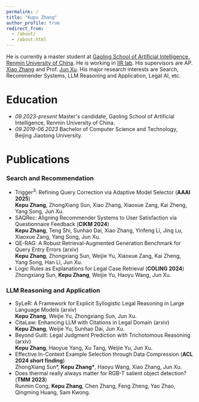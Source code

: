 ```yaml
---
permalink: /
title: "Kupu Zhang"
author_profile: true
redirect_from: 
  - /about/
  - /about.html
---
```


He is currently a master student at [Gaoling School of Artificial Intelligence, Renmin University of China](http://ai.ruc.edu.cn/english/index.htm). He is working in [IIR lab](https://ruc-iir-lab.github.io/). His supervisors are AP. [Xiao Zhang](https://scholar.google.com/citations?user=5FZ6wbAAAAAJ&hl=zh-CN&oi=ao) and Prof. [Jun Xu](https://scholar.google.com/citations?user=su14mcEAAAAJ). His major research interests are Search, Recommender Systems, LLM Reasoning and Application, Legal AI, etc. 

Education
======
* *09.2023-present* Master's candidate, Gaoling School of Artificial Intelligence, Renmin University of China.
* *09.2019-06.2023* Bachelor of Computer Science and Technology, Beijing Jiaotong University.


Publications
============
### Search and Recommendation
* Trigger<sup>3</sup>: Refining Query Correction via Adaptive Model Selector (**AAAI 2025**)  
  **Kepu Zhang**, ZhongXiang Sun, Xiao Zhang, Xiaoxue Zang, Kai Zheng, Yang Song, Jun Xu.
* SAQRec: Aligning Recommender Systems to User Satisfaction via Questionnaire Feedback (**CIKM 2024**)  
  **Kepu Zhang**, Teng Shi, Sunhao Dai, Xiao Zhang, Yinfeng Li, Jing Lu, Xiaoxue Zang, Yang Song, Jun Xu.
* QE-RAG: A Robust Retrieval-Augmented Generation Benchmark for Query Entry Errors (arxiv)  
  **Kepu Zhang**, Zhongxiang Sun, Weijie Yu, Xiaoxue Zang, Kai Zheng, Yang Song, Han Li, Jun Xu.
* Logic Rules as Explanations for Legal Case Retrieval (**COLING 2024**)  
  Zhongxiang Sun, **Kepu Zhang**, Weijie Yu, Haoyu Wang, Jun Xu.

### LLM Reasoning and Application
* SyLeR: A Framework for Explicit Syllogistic Legal Reasoning in Large Language Models (arxiv)  
  **Kepu Zhang**, Weijie Yu, Zhongxiang Sun, Jun Xu.
* CitaLaw: Enhancing LLM with Citations in Legal Domain (arxiv)  
  **Kepu Zhang**, Weijie Yu, Sunhao Dai, Jun Xu.
* Beyond Guilt: Legal Judgment Prediction with Trichotomous Reasoning (arxiv)  
  **Kepu Zhang**, Haoyue Yang, Xu Tang, Weijie Yu, Jun Xu.
* Effective In-Context Example Selection through Data Compression (**ACL 2024 short finding**)  
  ZhongXiang Sun*, **Kepu Zhang\***, Haoyu Wang, Xiao Zhang, Jun Xu.
* Does thermal really always matter for RGB-T salient object detection? (**TMM 2023**)  
  Runmin Cong, **Kepu Zhang**, Chen Zhang, Feng Zheng, Yao Zhao, Qingming Huang, Sam Kwong.

